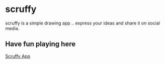 # scruffy
scruffy is a simple drawing app .. express your ideas and share it on social media.

## Have fun playing here 
[Scruffy App ](http://itsos.org/scruffy/)
